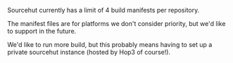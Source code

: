Sourcehut currently has a limit of 4 build manifests per repository.

The manifest files are for platforms we don't consider priority, but we'd like to support in the future.

We'd like to run more build, but this probably means having to set up a private sourcehut instance (hosted by Hop3 of course!).
